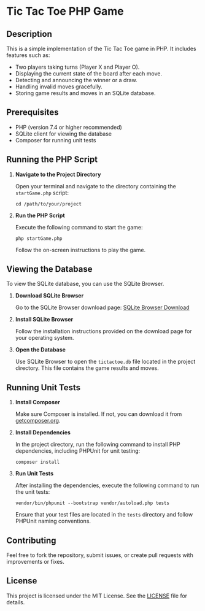# Tic Tac Toe PHP Game

## Description

This is a simple implementation of the Tic Tac Toe game in PHP. It includes features such as:

- Two players taking turns (Player X and Player O).
- Displaying the current state of the board after each move.
- Detecting and announcing the winner or a draw.
- Handling invalid moves gracefully.
- Storing game results and moves in an SQLite database.

## Prerequisites

- PHP (version 7.4 or higher recommended)
- SQLite client for viewing the database
- Composer for running unit tests

## Running the PHP Script

1. **Navigate to the Project Directory**

   Open your terminal and navigate to the directory containing the `startGame.php` script:

   `cd /path/to/your/project`

2. **Run the PHP Script**

   Execute the following command to start the game:

   `php startGame.php`

   Follow the on-screen instructions to play the game.

## Viewing the Database

To view the SQLite database, you can use the SQLite Browser.

1. **Download SQLite Browser**

   Go to the SQLite Browser download page: [SQLite Browser Download](https://sqlitebrowser.org/dl/)

2. **Install SQLite Browser**

   Follow the installation instructions provided on the download page for your operating system.

3. **Open the Database**

   Use SQLite Browser to open the `tictactoe.db` file located in the project directory. This file contains the game results and moves.

## Running Unit Tests

1. **Install Composer**

   Make sure Composer is installed. If not, you can download it from [getcomposer.org](https://getcomposer.org/download/).

2. **Install Dependencies**

   In the project directory, run the following command to install PHP dependencies, including PHPUnit for unit testing:

   `composer install`

3. **Run Unit Tests**

   After installing the dependencies, execute the following command to run the unit tests:

   `vendor/bin/phpunit --bootstrap vendor/autoload.php tests`

   Ensure that your test files are located in the `tests` directory and follow PHPUnit naming conventions.

## Contributing

Feel free to fork the repository, submit issues, or create pull requests with improvements or fixes.

## License

This project is licensed under the MIT License. See the [LICENSE](LICENSE) file for details.
